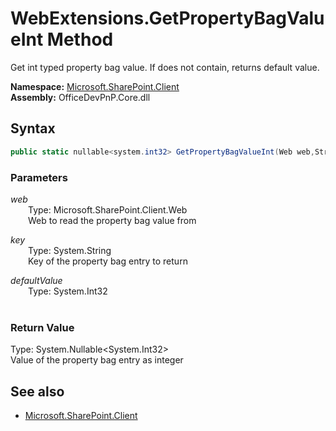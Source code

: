 # WebExtensions.GetPropertyBagValueInt Method  
Get int typed property bag value. If does not contain, returns default value.  

**Namespace:** [Microsoft.SharePoint.Client](Microsoft.SharePoint.Client.md)  
**Assembly:** OfficeDevPnP.Core.dll  
## Syntax
```C#
public static nullable<system.int32> GetPropertyBagValueInt(Web web,String key,Int32 defaultValue)
```
### Parameters
*web*  
&emsp;&emsp;Type: Microsoft.SharePoint.Client.Web  
&emsp;&emsp;Web to read the property bag value from  
  
*key*  
&emsp;&emsp;Type: System.String  
&emsp;&emsp;Key of the property bag entry to return  
  
*defaultValue*  
&emsp;&emsp;Type: System.Int32  
&emsp;&emsp;  
  
### Return Value
Type: System.Nullable<System.Int32>  
Value of the property bag entry as integer

## See also
- [Microsoft.SharePoint.Client](Microsoft.SharePoint.Client.md)
